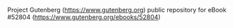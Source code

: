 Project Gutenberg (https://www.gutenberg.org) public repository for eBook #52804 (https://www.gutenberg.org/ebooks/52804)
